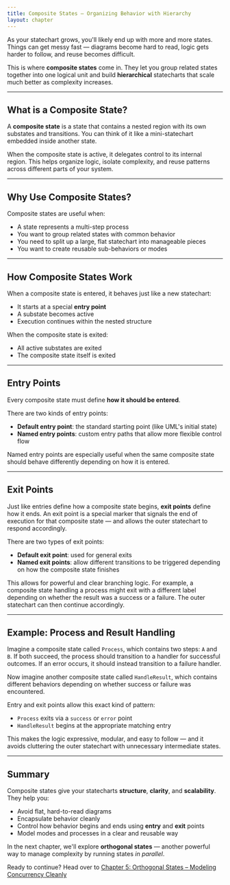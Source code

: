 ```yaml
---
title: Composite States – Organizing Behavior with Hierarchy
layout: chapter
---
```


As your statechart grows, you'll likely end up with more and more states. Things can get messy fast — diagrams become hard to read, logic gets harder to follow, and reuse becomes difficult.

This is where **composite states** come in. They let you group related states together into one logical unit and build **hierarchical** statecharts that scale much better as complexity increases.

---

## What is a Composite State?

A **composite state** is a state that contains a nested region with its own substates and transitions. You can think of it like a mini-statechart embedded inside another state.

When the composite state is active, it delegates control to its internal region. This helps organize logic, isolate complexity, and reuse patterns across different parts of your system.

---

## Why Use Composite States?

Composite states are useful when:
- A state represents a multi-step process
- You want to group related states with common behavior
- You need to split up a large, flat statechart into manageable pieces
- You want to create reusable sub-behaviors or modes

---

## How Composite States Work

When a composite state is entered, it behaves just like a new statechart:
- It starts at a special **entry point**
- A substate becomes active
- Execution continues within the nested structure

When the composite state is exited:
- All active substates are exited
- The composite state itself is exited

---

## Entry Points

Every composite state must define **how it should be entered**.

There are two kinds of entry points:
- **Default entry point**: the standard starting point (like UML's initial state)
- **Named entry points**: custom entry paths that allow more flexible control flow

Named entry points are especially useful when the same composite state should behave differently depending on how it is entered.

---

## Exit Points

Just like entries define how a composite state begins, **exit points** define how it ends. An exit point is a special marker that signals the end of execution for that composite state — and allows the outer statechart to respond accordingly.

There are two types of exit points:
- **Default exit point**: used for general exits
- **Named exit points**: allow different transitions to be triggered depending on how the composite state finishes

This allows for powerful and clear branching logic. For example, a composite state handling a process might exit with a different label depending on whether the result was a success or a failure. The outer statechart can then continue accordingly.

---

## Example: Process and Result Handling

Imagine a composite state called `Process`, which contains two steps: `A` and `B`. If both succeed, the process should transition to a handler for successful outcomes. If an error occurs, it should instead transition to a failure handler.

Now imagine another composite state called `HandleResult`, which contains different behaviors depending on whether success or failure was encountered.

Entry and exit points allow this exact kind of pattern:
- `Process` exits via a `success` or `error` point
- `HandleResult` begins at the appropriate matching entry

This makes the logic expressive, modular, and easy to follow — and it avoids cluttering the outer statechart with unnecessary intermediate states.

---

## Summary

Composite states give your statecharts **structure**, **clarity**, and **scalability**. They help you:

- Avoid flat, hard-to-read diagrams
- Encapsulate behavior cleanly
- Control how behavior begins and ends using **entry** and **exit** points
- Model modes and processes in a clear and reusable way

In the next chapter, we'll explore **orthogonal states** — another powerful way to manage complexity by running states *in parallel*.

Ready to continue? Head over to [Chapter 5: Orthogonal States – Modeling Concurrency Cleanly](05-orthogonal-states.md) 